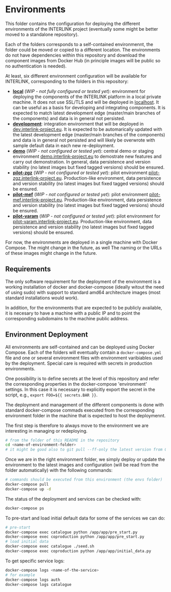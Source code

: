 
# Environments

This folder contains the configuration for deploying the different environments of the INTERLINK project (eventually some might be better moved to a standalone repository).

Each of the folders corresponds to a self-contained environmennt, the folder could be moved or copied to a different location.
The environments do not have dependencies within this repository and download the component images from Docker Hub (in principle images will be public so no authentication is needed).

At least, six different environment configuration will be available for INTERLINK, corresponding to the folders in this repository:

- [**local**](./local) (*WIP - not fully configured or tested yet*): environment for deploying the components of the INTERLINK platform in a local private machine. It does not use SSL/TLS and will be deployed in [localhost](http://localhost). It can be useful as a basis for developing and integrating components. It is expected to match latest development edge (master/main branches of the components) and data is in general not persisted.
- [**development**](./development): integration environment that will be deployed in [dev.interlink-project.eu](https://dev.interlink-project.eu). It is expected to be automarically updated with the latest development edge (master/main branches of the components) and data is in general not persisted and will likely be overwrote with sample default data in each new re-deployment.
- [**demo**](./demo) (*WIP - not configured or tested yet*): central demo or staging environment [demo.interlink-project.eu](https://demo.interlink-project.eu) to demostrate new features and carry out demonstration. In general, data persistence and version stability (no latest images but fixed tagged versions) should be ensured.
- [**pilot-zgz**](./pilot-zgz) (*WIP - not configured or tested yet*): pilot environment [pilot-zgz.interlink-project.eu](https://pilot-zgz.interlink-project.eu). Production-like environment, data persistence and version stability (no latest images but fixed tagged versions) should be ensured.
- [**pilot-mef**](./pilot-mef) (*WIP - not configured or tested yet*): pilot environment [pilot-mef.interlink-project.eu](https://pilot-mef.interlink-project.eu). Production-like environment, data persistence and version stability (no latest images but fixed tagged versions) should be ensured.
- [**pilot-varam**](./pilot-varam) (*WIP - not configured or tested yet*): pilot environment for [pilot-varam.interlink-project.eu](https://pilot-varam.interlink-project.eu). Production-like environment, data persistence and version stability (no latest images but fixed tagged versions) should be ensured.

For now, the environments are deployed in a single machine with Docker Compose. The might change in the future, as well The naming or the URLs of these images might change in the future.

## Requirements

The only software requirement for the deployment of the environment is a working installation of docker and docker-compose (ideally witout the need of using sudo) with support to standard amd64 architecture images (most standard installations would work).

In addition, for the environments that are expected to be publicly available, it is necesary to have a machine with a public IP and to point the corresponding subdomains to the machine public address.

## Environment Deployment

All environments are self-contained and can be deployed using Docker Compose. Each of the folders will eventually contain a `docker-compose.yml` file and one or several environment files with environment varibiables used by the deployment. Special care is required with secrets in production environments. 

One possibility is to define secrets at the level of this repository and refer the corresponding properties in the docker-compose 'environment' settings. In this case it is necessary to explicitly export the secret in the script, e.g., ``export FOO=${{ secrets.BAR }}``.



The deployment and management of the different components is done with standard docker-compose commads executed from the corresponding environment folder in the machine that is expected to host the deploymennt.

The first step is therefore to always move to the environment we are interesting in managing or redeploying.

```bash
# from the folder of this README in the repository
cd <name-of-environment-folder>
# it might be good also to git pull --ff-only the latest version from Github
```

Once we are in the right environment folder, we simply deploy or update the environment to the latest images and configuration (will be read from the folder automatically) with the following commands:

```bash
# commands should be executed from this environment (the envs folder)
docker-compose pull
docker-compose up -d
```

The status of the deployment and services can be checked with:

```bash
docker-compose ps
```

To pre-start and load initial default data for some of the services we can do:

```bash
# pre-start
docker-compose exec catalogue python /app/app/pre_start.py
docker-compose exec coproduction python /app/app/pre_start.py
# load initial data
docker-compose exec catalogue ./seed.sh
docker-compose exec coproduction python /app/app/initial_data.py
```

To get specific service logs:

```bash
docker-compose logs <name-of-the-service>
# for example
docker-compose logs auth
docker-compose logs catalogue
```

